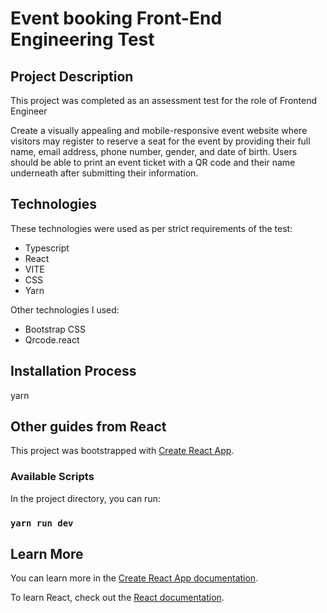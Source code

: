 # Event booking Front-End Engineering Test

## Project Description
This project was completed as an assessment test for the role of Frontend Engineer

Create a visually appealing and mobile-responsive event website where visitors may register to reserve a seat for the event by providing their full name, email address, phone number, gender, and date of birth. Users should be able to print an event ticket with a QR code and their name underneath after submitting their information.

## Technologies
These technologies were used as per strict requirements of the test:
* Typescript
* React
* VITE
* CSS
* Yarn

Other technologies I used: 
* Bootstrap CSS
* Qrcode.react

## Installation Process
   yarn

## Other guides from React

This project was bootstrapped with [Create React App](https://github.com/facebook/create-react-app).

### Available Scripts

In the project directory, you can run:

### `yarn run dev`

## Learn More

You can learn more in the [Create React App documentation](https://facebook.github.io/create-react-app/docs/getting-started).

To learn React, check out the [React documentation](https://reactjs.org/).